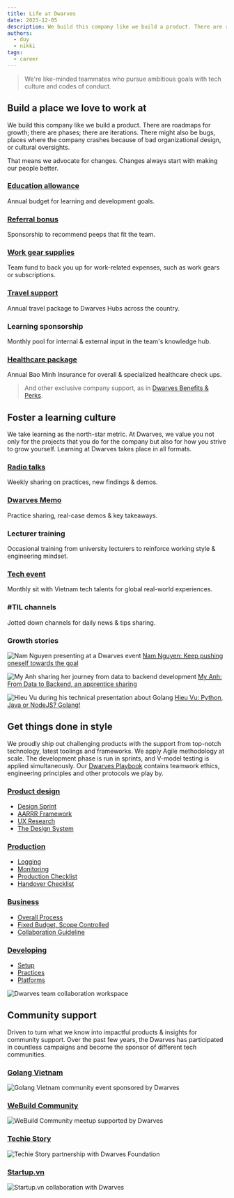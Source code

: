 ```yaml
---
title: Life at Dwarves
date: 2023-12-05
description: We build this company like we build a product. There are roadmaps for growth; there are phases; there are iterations. There might also be bugs, places where the company crashes because of bad organizational design, or cultural oversights.
authors:
  - duy
  - nikki
tags:
  - career
---
```


> We're like-minded teammates who pursue ambitious goals with tech culture and codes of conduct.

## Build a place we love to work at

We build this company like we build a product. There are roadmaps for growth; there are phases; there are iterations. There might also be bugs, places where the company crashes because of bad organizational design, or cultural oversights.

That means we advocate for changes. Changes always start with making our people better.

### [Education allowance](https://github.com/dwarvesf/handbook/blob/master/benefits-and-perks.md#continuing-education-allowance-cea)

Annual budget for learning and development goals.

### [Referral bonus](https://github.com/dwarvesf/handbook/blob/master/benefits-and-perks.md#employee-referral-bonus)

Sponsorship to recommend peeps that fit the team.

### [Work gear supplies](https://github.com/dwarvesf/handbook/blob/master/benefits-and-perks.md#work-supplies-expense)

Team fund to back you up for work-related expenses, such as work gears or subscriptions.

### [Travel support](https://github.com/dwarvesf/handbook/blob/master/benefits-and-perks.md#flight-tickets-to-dwarves-hubs)

Annual travel package to Dwarves Hubs across the country.

### Learning sponsorship

Monthly pool for internal & external input in the team's knowledge hub.

### [Healthcare package](https://github.com/dwarvesf/handbook/blob/master/benefits-and-perks.md#annual-healthcare)

Annual Bao Minh Insurance for overall & specialized healthcare check ups.

> And other exclusive company support, as in [Dwarves Benefits & Perks]().

## Foster a learning culture

We take learning as the north-star metric. At Dwarves, we value you not only for the projects that you do for the company but also for how you strive to grow yourself. Learning at Dwarves takes place in all formats.

### [Radio talks](https://www.youtube.com/channel/UC_SyzGLf6wiqctQFsRI_frw)

Weekly sharing on practices, new findings & demos.

### [Dwarves Memo](https://memo.d.foundation)

Practice sharing, real-case demos & key takeaways.

### Lecturer training

Occasional training from university lecturers to reinforce working style & engineering mindset.

### [Tech event](https://open.spotify.com/show/7iHr4TuMBhc2LZhLn0YFoI?si=be4abf7312fe44e1&nd=1)

Monthly sit with Vietnam tech talents for global real-world experiences.

### #TIL channels

Jotted down channels for daily news & tips sharing.

### Growth stories

![Nam Nguyen presenting at a Dwarves event](assets/nam-nguyen.webp)
[Nam Nguyen: Keep pushing oneself towards the goal]()

![My Anh sharing her journey from data to backend development](assets/my-anh.webp)
[My Anh: From Data to Backend, an apprentice sharing]()

![Hieu Vu during his technical presentation about Golang](assets/hieu-vu.webp)
[Hieu Vu: Python, Java or NodeJS? Golang!]()

## Get things done in style

We proudly ship out challenging products with the support from top-notch technology, latest toolings and frameworks. We apply Agile methodology at scale. The development phase is run in sprints, and V-model testing is applied simultaneously. Our [Dwarves Playbook](https://github.com/dwarvesf/playbook) contains teamwork ethics, engineering principles and other protocols we play by.

### [Product design](https://github.com/dwarvesf/playbook#product-design)

- [Design Sprint]()
- [AARRR Framework]()
- [UX Research]()
- [The Design System]()

### [Production](https://github.com/dwarvesf/playbook#production)

- [Logging]()
- [Monitoring]()
- [Production Checklist]()
- [Handover Checklist]()

### [Business](https://github.com/dwarvesf/playbook#business)

- [Overall Process]()
- [Fixed Budget, Scope Controlled]()
- [Collaboration Guideline]()

### [Developing](https://github.com/dwarvesf/playbook#developing)

- [Setup](https://github.com/dwarvesf/playbook#setup)
- [Practices](https://github.com/dwarvesf/playbook#practices)
- [Platforms](https://github.com/dwarvesf/playbook#platforms)

![Dwarves team collaboration workspace](assets/team-workspace.webp)

## Community support

Driven to turn what we know into impactful products & insights for community support. Over the past few years, the Dwarves has participated in countless campaigns and become the sponsor of different tech communities.

### [Golang Vietnam](https://golang.org.vn/)

![Golang Vietnam community event sponsored by Dwarves](assets/golang-vietnam.webp)

### [WeBuild Community](https://webuild.community/)

![WeBuild Community meetup supported by Dwarves](assets/webuild.webp)

### [Techie Story](http://techiestory.net/)

![Techie Story partnership with Dwarves Foundation](assets/techie-story.webp)

### [Startup.vn](https://startup.vn/)

![Startup.vn collaboration with Dwarves](assets/startup-vn.webp)
